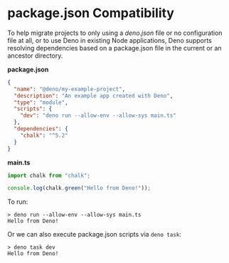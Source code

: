 # package.json Compatibility

To help migrate projects to only using a _deno.json_ file or no configuration
file at all, or to use Deno in existing Node applications, Deno supports
resolving dependencies based on a package.json file in the current or an
ancestor directory.

**package.json**

```json
{
  "name": "@deno/my-example-project",
  "description": "An example app created with Deno",
  "type": "module",
  "scripts": {
    "dev": "deno run --allow-env --allow-sys main.ts"
  },
  "dependencies": {
    "chalk": "^5.2"
  }
}
```

**main.ts**

```ts
import chalk from "chalk";

console.log(chalk.green("Hello from Deno!"));
```

To run:

```shell, ignore
> deno run --allow-env --allow-sys main.ts
Hello from Deno!
```

Or we can also execute package.json scripts via `deno task`:

```shell, ignore
> deno task dev
Hello from Deno!
```
